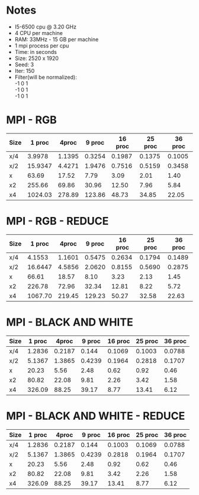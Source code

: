 # Notes
* I5-6500 cpu @ 3.20 GHz
* 4 CPU per machine
* RAM: 33MHz - 15 GB per machine
* 1 mpi process per cpu
* Time: in seconds
* Size: 2520 x 1920
* Seed: 3
* Iter: 150
* Filter(will be normalized): <br />
-1 0 1 <br />
                              -1 0 1 <br />
                              -1 0 1 <br />
# MPI - RGB

| Size | 1 proc | 4proc | 9 proc | 16 proc | 25 proc | 36 proc | 
| ---- | ---    | ---   | ---    | ---     | ---     | ---     |
| x/4  | 3.9978 | 1.1395| 0.3254 | 0.1987  | 0.1375 | 0.1005  | 
| x/2  | 15.9347 | 4.4271| 1.9476 | 0.7516 | 0.5159  |0.3458   |
| x    | 63.69  | 17.52 | 7.79 | 3.09    | 2.01   |1.40     |
| x2   | 255.66   | 69.86 | 30.96  | 12.50   | 7.96   | 5.84    |
| x4   | 1024.03  | 278.89| 123.86 | 48.73  | 34.85   |22.05    |


# MPI - RGB - REDUCE

| Size | 1 proc | 4proc | 9 proc | 16 proc | 25 proc | 36 proc | 
| ---- | --- | --- | --- | ---| --- | --- |
| x/4  | 4.1553 | 1.1601 | 0.5475| 0.2634 |0.1794  | 0.1489| 
| x/2  | 16.6447 | 4.5856 |  2.0620| 0.8155 | 0.5690 | 0.2875|
| x  | 66.61 |  18.57| 8.10 |  3.23| 2.13 |1.45|
| x2 | 226.78 |  72.96|  32.34| 12.81 | 8.22 | 5.72|
| x4 |1067.70  |  219.45| 129.23 | 50.27 |  32.58| 22.63|

# MPI - BLACK AND WHITE

| Size | 1 proc | 4proc | 9 proc | 16 proc | 25 proc | 36 proc | 
| ---- | --- | --- | --- | ---| --- | --- |
| x/4  |1.2836  | 0.2187 | 0.144 |0.1069 | 0.1003 |0.0788 | 
| x/2  | 5.1367 |1.3865  | 0.4239|  0.1964| 0.2818 |0.1707 |
| x  | 20.23 | 5.56 | 2.48 |0.62 | 0.92 |0.46|
| x2 | 80.82 |  22.08| 9.81 |2.26 | 3.42 | 1.58|
| x4 |  326.09|88.25 | 39.17 |8.77  | 13.41 | 6.12|

# MPI - BLACK AND WHITE - REDUCE

| Size | 1 proc | 4proc | 9 proc | 16 proc | 25 proc | 36 proc | 
| ---- | --- | --- | --- | ---| --- | --- |
| x/4  |1.2836  | 0.2187 | 0.144 |0.1003 | 0.1069 |0.0788 | 
| x/2  | 5.1367 |1.3865  | 0.4239|  0.2818| 0.1964 |0.1707 |
| x  | 20.23 | 5.56 | 2.48 |0.92 | 0.62 |0.46|
| x2 | 80.82 |  22.08| 9.81 |3.42 | 2.26 | 1.58|
| x4 |  326.09|88.25 | 39.17 |13.41  | 8.77 | 6.12|
